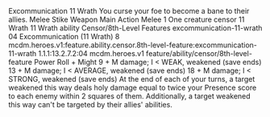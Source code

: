 <ability>
  <name>Excommunication</name>
  <cost>11 Wrath</cost>
  <flavor>You curse your foe to become a bane to their allies.</flavor>
  <keywords>
    <keyword>Melee</keyword>
    <keyword>Stike</keyword>
    <keyword>Weapon</keyword>
  </keywords>
  <type>Main Action</type>
  <distance>Melee 1</distance>
  <target>One creature</target>
  <metadata>
    <class>censor</class>
    <cost>11 Wrath</cost>
    <cost_amount>11</cost_amount>
    <cost_resource>Wrath</cost_resource>
    <feature_type>ability</feature_type>
    <file_dpath>Censor/8th-Level Features</file_dpath>
    <item_id>excommunication-11-wrath</item_id>
    <item_index>04</item_index>
    <item_name>Excommunication (11 Wrath)</item_name>
    <level>8</level>
    <scc>mcdm.heroes.v1:feature.ability.censor.8th-level-feature:excommunication-11-wrath</scc>
    <scdc>1.1.1:13.2.7.2:04</scdc>
    <source>mcdm.heroes.v1</source>
    <type>feature/ability/censor/8th-level-feature</type>
  </metadata>
  <effects>
    <effect type="roll">
      <roll>Power Roll + Might</roll>
      <t1>9 + M damage; I &lt; WEAK, weakened (save ends)</t1>
      <t2>13 + M damage; I &lt; AVERAGE, weakened (save ends)</t2>
      <t3>18 + M damage; I &lt; STRONG, weakened (save ends)</t3>
    </effect>
    <effect type="mundane">At the end of each of your turns, a target weakened this way deals holy damage equal to twice your Presence score to each enemy within 2 squares of them. Additionally, a target weakened this way can&apos;t be targeted by their allies&apos; abilities.</effect>
  </effects>
</ability>
